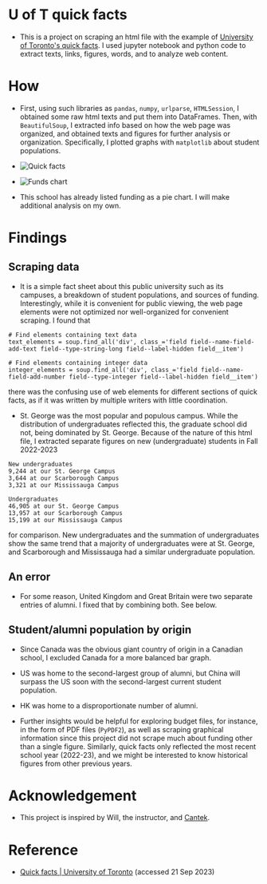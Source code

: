 # U of T quick facts

- This is a project on scraping an html file with the example of [University of Toronto's quick facts](https://www.utoronto.ca/about-u-of-t/quick-facts). I used jupyter notebook and python code to extract texts, links, figures, words, and to analyze web content.

# How

- First, using such libraries as `pandas`, `numpy`, `urlparse`, `HTMLSession`, I obtained some raw html texts and put them into DataFrames. Then, with `BeautifulSoup`, I extracted info based on how the web page was organized, and obtained texts and figures for further analysis or organization. Specifically, I plotted graphs with `matplotlib` about student populations.

- ![Quick facts](https://www.utoronto.ca/sites/default/files/2023-09/graph-student-enrolment.jpg)

- ![Funds chart](https://www.utoronto.ca/sites/default/files/2023-09/chart-research-funds.png)

- This school has already listed funding as a pie chart. I will make additional analysis on my own.

# Findings

## Scraping data

- It is a simple fact sheet about this public university such as its campuses, a breakdown of student populations, and sources of funding. Interestingly, while it is convenient for public viewing, the web page elements were not optimized nor well-organized for convenient scraping. I found that

```
# Find elements containing text data
text_elements = soup.find_all('div', class_='field field--name-field-add-text field--type-string-long field--label-hidden field__item')

# Find elements containing integer data
integer_elements = soup.find_all('div', class_='field field--name-field-add-number field--type-integer field--label-hidden field__item')
```

there was the confusing use of web elements for different sections of quick facts, as if it was written by multiple writers with little coordination.

- St. George was the most popular and populous campus. While the distribution of undergraduates reflected this, the graduate school did not, being dominated by St. George. Because of the nature of this html file, I extracted separate figures on new (undergraduate) students in Fall 2022-2023

```
New undergraduates
9,244 at our St. George Campus
3,644 at our Scarborough Campus
3,321 at our Mississauga Campus
```

```
Undergraduates
46,905 at our St. George Campus
13,957 at our Scarborough Campus
15,199 at our Mississauga Campus
```

for comparison. New undergraduates and the summation of undergraduates show the same trend that a majority of undergraduates were at St. George, and Scarborough and Mississauga had a similar undergraduate population.

## An error

- For some reason, United Kingdom and Great Britain were two separate entries of alumni. I fixed that by combining both. See below.

## Student/alumni population by origin

- Since Canada was the obvious giant country of origin in a Canadian school, I excluded Canada for a more balanced bar graph.

- US was home to the second-largest group of alumni, but China will surpass the US soon with the second-largest current student population.

- HK was home to a disproportionate number of alumni.

- Further insights would be helpful for exploring budget files, for instance, in the form of PDF files (`PyPDF2`), as well as scraping graphical information since this project did not scrape much about funding other than a single figure. Similarly, quick facts only reflected the most recent school year (2022-23), and we might be interested to know historical figures from other previous years.

# Acknowledgement

- This project is inspired by Will, the instructor, and [Cantek](https://www.cantekcanada.com/).

# Reference

- [Quick facts | University of Toronto](https://www.utoronto.ca/about-u-of-t/quick-facts) (accessed 21 Sep 2023)
